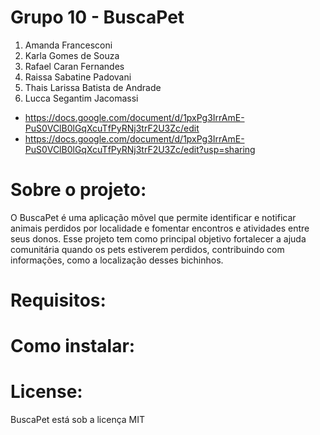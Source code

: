 # Grupo 10 - BuscaPet

1. Amanda Francesconi
1. Karla Gomes de Souza
1. Rafael Caran Fernandes
1. Raissa Sabatine Padovani
1. Thais Larissa Batista de Andrade
1. Lucca Segantim Jacomassi

* https://docs.google.com/document/d/1pxPg3IrrAmE-PuS0VClB0lGqXcuTfPyRNj3trF2U3Zc/edit
* https://docs.google.com/document/d/1pxPg3IrrAmE-PuS0VClB0lGqXcuTfPyRNj3trF2U3Zc/edit?usp=sharing

# Sobre o projeto:
O BuscaPet é uma aplicação mõvel que permite identificar e notificar animais perdidos por localidade e fomentar encontros e atividades entre seus donos. Esse projeto tem como principal objetivo fortalecer a ajuda comunitária quando os pets estiverem perdidos, contribuindo com informações, como a localização desses bichinhos.

# Requisitos:

# Como instalar:

# License: 
BuscaPet está sob a licença MIT
